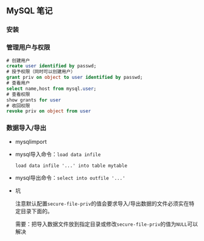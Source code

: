 ## MySQL 笔记
### 安装
### 管理用户与权限
```sql
# 创建用户
create user identified by passwd; 
# 授予权限（同时可以创建用户）
grant priv on object to user identified by passwd;
# 查看用户
select name,host from mysql.user;
# 查看权限
show grants for user
# 收回权限
revoke priv on object from user
```
### 数据导入/导出
- mysqlimport
- mysql导入命令：`load data infile`
  
  `load data infile '...' into table mytable`

- mysql导出命令：`select into outfile '...'`

- 坑
  
  注意默认配置`secure-file-priv`的值会要求导入/导出数据的文件必须实在特定目录下面的。

  需要：把导入数据文件放到指定目录或修改`secure-file-priv`的值为`NULL`可以解决
